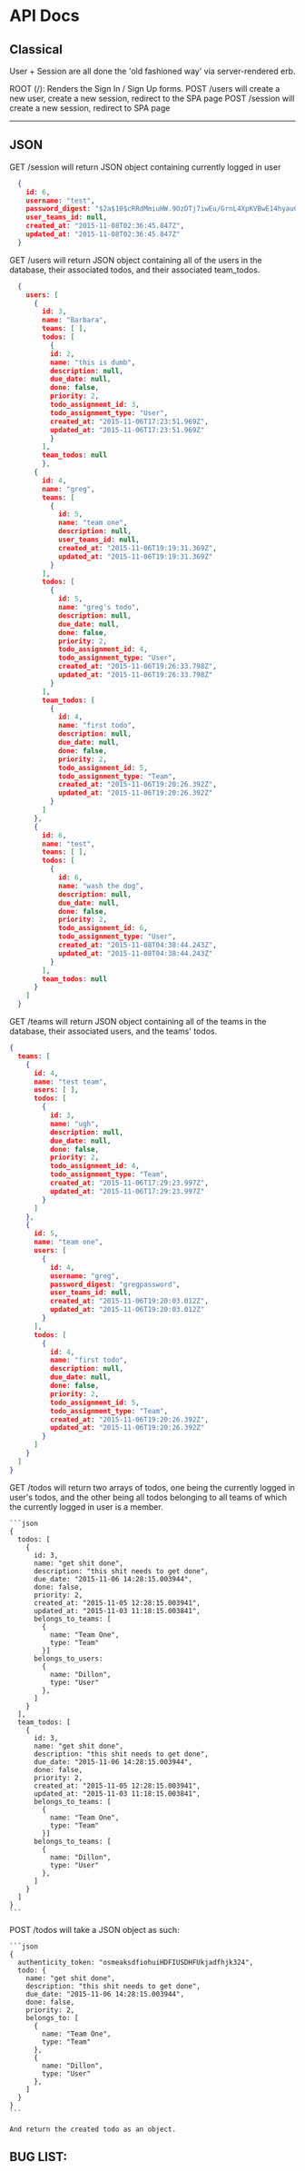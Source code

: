 # API Docs

## Classical

User + Session are all done the 'old fashioned way' via server-rendered erb.

ROOT (/): Renders the Sign In / Sign Up forms.
POST /users will create a new user, create a new session, redirect to the SPA page
POST /session will create a new session, redirect to SPA page

---
## JSON

GET /session will return JSON object containing currently logged in user

```json
  {
    id: 6,
    username: "test",
    password_digest: "$2a$10$cRRdMmiuHW.9OzDTj7iwEu/GrnL4XpKVBwE14hyauCRtwaYI9JvWu",
    user_teams_id: null,
    created_at: "2015-11-08T02:36:45.847Z",
    updated_at: "2015-11-08T02:36:45.847Z"
  }
```

GET /users will return JSON object containing all of the users in the database, their associated todos, and their associated team_todos.

```json
  {
    users: [
      {
        id: 3,
        name: "Barbara",
        teams: [ ],
        todos: [
          {
          id: 2,
          name: "this is dumb",
          description: null,
          due_date: null,
          done: false,
          priority: 2,
          todo_assignment_id: 3,
          todo_assignment_type: "User",
          created_at: "2015-11-06T17:23:51.969Z",
          updated_at: "2015-11-06T17:23:51.969Z"
          }
        ],
        team_todos: null
        },
      {
        id: 4,
        name: "greg",
        teams: [
          {
            id: 5,
            name: "team one",
            description: null,
            user_teams_id: null,
            created_at: "2015-11-06T19:19:31.369Z",
            updated_at: "2015-11-06T19:19:31.369Z"
          }
        ],
        todos: [
          {
            id: 5,
            name: "greg's todo",
            description: null,
            due_date: null,
            done: false,
            priority: 2,
            todo_assignment_id: 4,
            todo_assignment_type: "User",
            created_at: "2015-11-06T19:26:33.798Z",
            updated_at: "2015-11-06T19:26:33.798Z"
          }
        ],
        team_todos: [
          {
            id: 4,
            name: "first todo",
            description: null,
            due_date: null,
            done: false,
            priority: 2,
            todo_assignment_id: 5,
            todo_assignment_type: "Team",
            created_at: "2015-11-06T19:20:26.392Z",
            updated_at: "2015-11-06T19:20:26.392Z"
          }
        ]
      },
      {
        id: 6,
        name: "test",
        teams: [ ],
        todos: [
          {
            id: 6,
            name: "wash the dog",
            description: null,
            due_date: null,
            done: false,
            priority: 2,
            todo_assignment_id: 6,
            todo_assignment_type: "User",
            created_at: "2015-11-08T04:38:44.243Z",
            updated_at: "2015-11-08T04:38:44.243Z"
          }
        ],
        team_todos: null
      }
    ]
  }
```

GET /teams will return JSON object containing all of the teams in the database, their associated users, and the teams' todos.

```json
{
  teams: [
    {
      id: 4,
      name: "test team",
      users: [ ],
      todos: [
        {
          id: 3,
          name: "ugh",
          description: null,
          due_date: null,
          done: false,
          priority: 2,
          todo_assignment_id: 4,
          todo_assignment_type: "Team",
          created_at: "2015-11-06T17:29:23.997Z",
          updated_at: "2015-11-06T17:29:23.997Z"
        }
      ]
    },
    {
      id: 5,
      name: "team one",
      users: [
        {
          id: 4,
          username: "greg",
          password_digest: "gregpassword",
          user_teams_id: null,
          created_at: "2015-11-06T19:20:03.012Z",
          updated_at: "2015-11-06T19:20:03.012Z"
        }
      ],
      todos: [
        {
          id: 4,
          name: "first todo",
          description: null,
          due_date: null,
          done: false,
          priority: 2,
          todo_assignment_id: 5,
          todo_assignment_type: "Team",
          created_at: "2015-11-06T19:20:26.392Z",
          updated_at: "2015-11-06T19:20:26.392Z"
        }
      ]
    }
  ]
}
```

GET /todos will return two arrays of todos, one being the currently logged in user's todos, and the other being all todos belonging to all teams of which the currently logged in user is a member.

    ```json
    {
      todos: [
        {
          id: 3,
          name: "get shit done",
          description: "this shit needs to get done",
          due_date: "2015-11-06 14:28:15.003944",
          done: false,
          priority: 2,
          created_at: "2015-11-05 12:28:15.003941",
          updated_at: "2015-11-03 11:18:15.003841",
          belongs_to_teams: [
            {
              name: "Team One",
              type: "Team"
            }]
          belongs_to_users:
            {
              name: "Dillon",
              type: "User"
            },
          ]
        }
      ],
      team_todos: [
        {
          id: 3,
          name: "get shit done",
          description: "this shit needs to get done",
          due_date: "2015-11-06 14:28:15.003944",
          done: false,
          priority: 2,
          created_at: "2015-11-05 12:28:15.003941",
          updated_at: "2015-11-03 11:18:15.003841",
          belongs_to_teams: [
            {
              name: "Team One",
              type: "Team"
            }]
          belongs_to_teams: [
            {
              name: "Dillon",
              type: "User"
            },
          ]
        }
      ]
    }
    ```

POST /todos will take a JSON object as such:

    ```json
    {
      authenticity_token: "osmeaksdfiohuiHDFIUSDHFUkjadfhjk324",
      todo: {
        name: "get shit done",
        description: "this shit needs to get done",
        due_date: "2015-11-06 14:28:15.003944",
        done: false,
        priority: 2,
        belongs_to: [
          {
            name: "Team One",
            type: "Team"
          },
          {
            name: "Dillon",
            type: "User"
          },
        ]
      }
    }
    ```

    And return the created todo as an object.


## BUG LIST:
